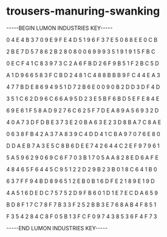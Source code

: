 # trousers-manuring-swanking

-----BEGIN LUMON INDUSTRIES KEY-----

0 4 E 4 B 3 7 0 9 E 9 F E 4 D 5 1 9 6 F 3 7 E 5 0 8 8 E E 0 C B

2 B E 7 D 5 7 8 6 2 B 2 8 0 8 0 0 6 9 9 9 3 5 1 9 1 9 1 5 F B C

0 E C F 4 1 C 8 3 9 7 3 C 2 A 6 F B D 2 6 F 9 B 5 1 F 2 B C 5 D

A 1 D 9 6 6 5 8 3 F C B D 2 4 8 1 C 4 8 8 B B B 9 F C 4 4 E A 3

4 7 7 B D E 8 6 9 4 9 5 1 D 7 2 B 6 E 0 0 9 0 B 2 D D 3 D F 4 D

3 5 1 C 6 2 D 9 6 C 6 6 A 9 5 D 2 3 E 5 B F 6 B D 5 E F E 8 4 E

6 9 E 6 1 F 5 8 A D 9 2 7 6 C 6 2 5 F 7 D E A 8 9 A 5 6 9 3 2 D

4 0 A 7 3 D F D B E 3 7 3 E 2 0 B A 6 3 E 2 3 D 8 B A 7 C 8 A E

0 6 3 8 F B 4 2 A 3 7 A 8 3 9 C 4 D D 4 1 C B A 9 7 0 7 6 E 8 0

D D A E B 7 A 3 E 5 C 8 B 6 D E E 7 4 2 6 4 4 C 2 E F 9 7 9 6 1

5 A 5 9 6 2 9 0 6 9 C 6 F 7 0 3 B 1 7 0 5 A A 8 2 8 E D 6 A F E

4 8 4 6 5 F 6 4 4 5 C 9 5 1 2 2 D 2 9 B 2 3 B 0 1 8 C 6 4 1 B 0

6 3 7 F F 9 4 B D 8 9 6 5 1 2 E B 0 B 1 6 D F E 2 1 8 9 E 1 9 D

4 A 5 1 6 D E D C 7 5 7 5 2 D 9 F B 6 0 1 D 1 E 7 E C D A 6 5 9

B D 8 F 1 7 C 7 8 F 7 B 3 3 F 2 5 2 B B 3 E 7 6 8 A B 4 F 8 5 1

F 3 5 4 2 8 4 C 8 F 0 5 B 1 3 F C F 0 9 7 4 3 8 5 3 6 F 4 F 7 3

-----END LUMON INDUSTRIES KEY-----

